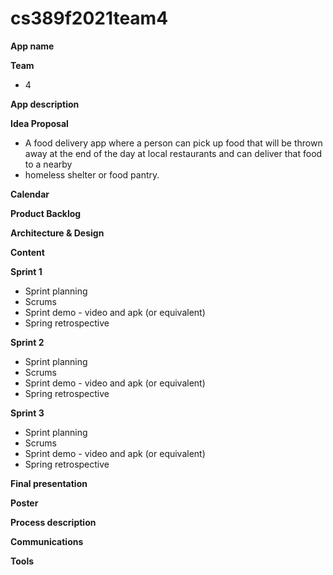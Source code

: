 # cs389f2021team4

**App name**

**Team** 

* 4

**App description**

**Idea Proposal**

* A food delivery app where a person can pick up food that will be thrown away at the end of the day at local restaurants and can deliver that food to a nearby
* homeless shelter or food pantry. 

**Calendar**

**Product Backlog**

**Architecture & Design**

**Content**

**Sprint 1**

* Sprint planning
* Scrums
* Sprint demo - video and apk (or equivalent)
* Spring retrospective

**Sprint 2**

* Sprint planning
* Scrums
* Sprint demo - video and apk (or equivalent)
* Spring retrospective

**Sprint 3** 

* Sprint planning
* Scrums
* Sprint demo - video and apk (or equivalent)
* Spring retrospective

**Final presentation**

**Poster**

**Process description**

**Communications**

**Tools**
